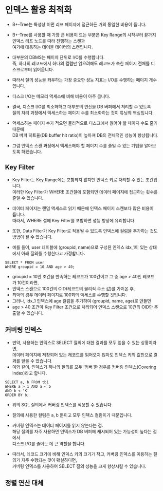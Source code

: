 # 인덱스 활용 최적화
* B+-Tree는 특성상 어떤 리프 페이지에 접근하든 거의 동일한 비용이 듭니다.

* B+-Tree를 사용할 때 가장 큰 비용이 드는 부분은 Key Range의 시작부터 끝까지 인덱스 리프 노드를 따라 진행하는 스캔과<br/>
여기에 대응하는 테이블 데이터의 스캔입니다.

* 대부분의 DBMS는 페이지 단위로 I/O를 수행합니다.<br/>
즉, 하나의 레코드에서 하나의 컬럼만 읽으려해도 레코드가 속한 페이지 전체를 디스크로부터 읽어옵니다.

* 따라서 질의 성능을 좌우하는 가장 중요한 성능 지표는 I/O를 수행하는 페이지 개수입니다.

* 디스크 I/O는 메모리 액세스에 비해 비용이 아주 큽니다.

* 결국, 디스크 I/O를 최소화하고 대부분의 연산을 DB 버퍼에서 처리할 수 있도록<br/>
질의 처리 과정에서 액세스하는 페이지 수를 최소화하는 것이 튜닝의 핵심입니다.

* 액세스하는 페이지 수가 적으면 물리적으로 디스크에서 읽어야 할 페이지 수도 줄기 때문에<br/>
DB 버퍼 히트율(DB buffer hit ratio)이 높아져 DB의 전체적인 성능이 향상됩니다.

* 그럼 인덱스 스캔 과정에서 액세스해야 할 페이지 수를 줄일 수 있는 기법을 알아보도록 하겠습니다.

## Key Filter
* Key Filter는 Key Range에는 포함되지 않지만 인덱스 키로 처리할 수 있는 조건입니다.<br/>
이러한 Key Filter가 WHERE 조건절에 포함되면 데이터 페이지에 접근하는 횟수를 줄일 수 있습니다.

* 데이터 페이지는 랜덤 액세스로 읽기 때문에 인덱스 페이지 스캔보다 많은 비용이 듭니다.<br/>
따라서, WHERE 절에 Key Filter를 포함하면 성능 향상에 유리합니다.

* 또한, Data Filter가 Key Filter로 적용될 수 있도록 인덱스에 컬럼을 추가하는 것도 방법이 될 수 있습니다.
* 예를 들어, user 테이블에 (groupid, name)으로 구성된 인덱스 idx_1이 있는 상태에서 아래 질의를 수행한다고 가정합니다.
```
SELECT * FROM user
WHERE groupid = 10 AND age > 40;
```
* groupid = 10인 조건을 만족하는 레코드가 100건이고 그 중 age > 40인 레코드가 10건이라면,
* 인덱스 스캔으로 100건의 OID(레코드의 물리적 주소 값)를 가져온 후,
* 최악의 경우 데이터 페이지로 100회의 액세스를 수행할 것입니다.
* 그러나, idx_1 인덱스에 age 컬럼을 추가하여 (groupid, name, age)로 만들면
* age > 40 조건이 Key Filter 조건으로 처리되어 인덱스 스캔으로 10건의 OID만 추출할 수 있습니다.

## 커버링 인덱스
* 만약, 사용하는 인덱스로 SELECT 질의에 대한 결과를 모두 얻을 수 있는 상황이라면,<br/>
데이터 페이지에 저장되어 있는 레코드를 읽어오지 않아도 인덱스 키의 값만으로 결과를 얻을 수 있습니다.
* 이와 같이, 인덱스가 하나의 질의를 모두 '커버'한 경우를 커버링 인덱스(Covering Index)라고 합니다.
```
SELECT a, b FROM tb1
WHERE a > 1 AND a < 5
AND b < 'K'
ORDER BY b;
```
* 위의 SQL 질의에서 커버링 인덱스를 적용할 수 있습니다.
* 질의에 사용한 컬럼은 a, b 뿐이고 모두 인덱스 컬럼이기 때문입니다.
* 커버링 인덱스는 데이터 페이지를 읽지 않는다는 점.<br/>
해당 질의를 자주 사용하면 인덱스가 DB 버퍼에 캐시되어 있는 가능성이 높다는 점에서<br/>
디스크 I/O를 줄이는 데 큰 역할을 합니다.

* 따라서, 레코드 크기에 비해 인덱스 키의 크기가 작고, 커버링 인덱스를 이용하는 질의가 자주 수행되는 것이 확실하다면,<br/>
커버링 인덱스를 사용하여 SELECT 질의 성능을 크게 향상시킬 수 있습니다.

## 정렬 연산 대체

